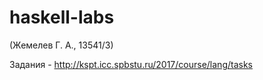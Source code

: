 # haskell-labs
(Жемелев Г. А., 13541/3)

Задания - http://kspt.icc.spbstu.ru/2017/course/lang/tasks
